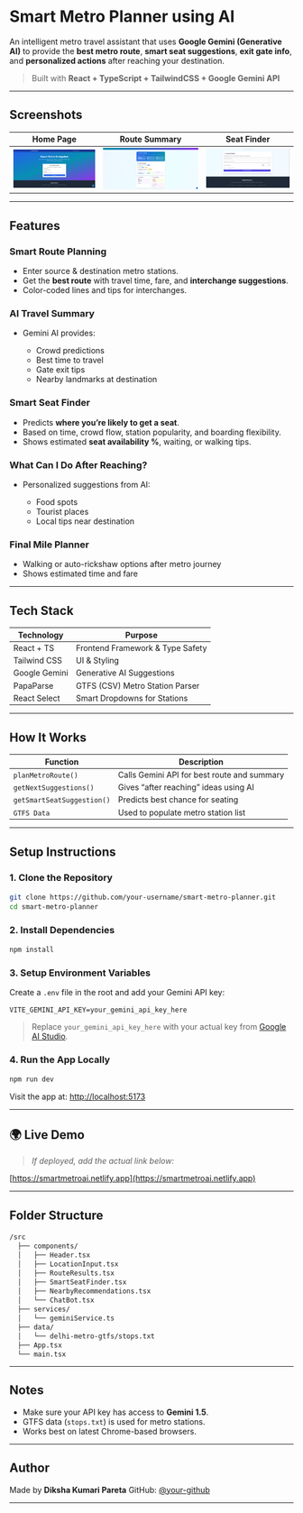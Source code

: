 #  Smart Metro Planner using AI

An intelligent metro travel assistant that uses **Google Gemini (Generative AI)** to provide the **best metro route**, **smart seat suggestions**, **exit gate info**, and **personalized actions** after reaching your destination.

>  Built with **React + TypeScript + TailwindCSS + Google Gemini API**

---

##  Screenshots

| Home Page                       | Route Summary                             | Seat Finder                                   |
| ------------------------------- | ----------------------------------------- | --------------------------------------------- |
| ![Home](./screenshots/home.png) | ![Route](./screenshots/route-summary.png) | ![Seat Finder](./screenshots/seat-finder.png) |

---

##  Features

###  Smart Route Planning

* Enter source & destination metro stations.
* Get the **best route** with travel time, fare, and **interchange suggestions**.
* Color-coded lines and tips for interchanges.

###  AI Travel Summary

* Gemini AI provides:

  * Crowd predictions
  * Best time to travel
  * Gate exit tips
  * Nearby landmarks at destination

###  Smart Seat Finder

* Predicts **where you’re likely to get a seat**.
* Based on time, crowd flow, station popularity, and boarding flexibility.
* Shows estimated **seat availability %**, waiting, or walking tips.

###  What Can I Do After Reaching?

* Personalized suggestions from AI:

  * Food spots
  * Tourist places
  * Local tips near destination

###  Final Mile Planner

* Walking or auto-rickshaw options after metro journey
* Shows estimated time and fare

---

##  Tech Stack

| Technology    | Purpose                          |
| ------------- | -------------------------------- |
| React + TS    | Frontend Framework & Type Safety |
| Tailwind CSS  | UI & Styling                     |
| Google Gemini | Generative AI Suggestions        |
| PapaParse     | GTFS (CSV) Metro Station Parser  |
| React Select  | Smart Dropdowns for Stations     |

---

##  How It Works

| Function                   | Description                                 |
| -------------------------- | ------------------------------------------- |
| `planMetroRoute()`         | Calls Gemini API for best route and summary |
| `getNextSuggestions()`     | Gives “after reaching” ideas using AI       |
| `getSmartSeatSuggestion()` | Predicts best chance for seating            |
| `GTFS Data`                | Used to populate metro station list         |

---

##  Setup Instructions

### 1. Clone the Repository

```bash
git clone https://github.com/your-username/smart-metro-planner.git
cd smart-metro-planner
```

### 2. Install Dependencies

```bash
npm install
```

### 3. Setup Environment Variables

Create a `.env` file in the root and add your Gemini API key:

```env
VITE_GEMINI_API_KEY=your_gemini_api_key_here
```

>  Replace `your_gemini_api_key_here` with your actual key from [Google AI Studio](https://makersuite.google.com/).

### 4. Run the App Locally

```bash
npm run dev
```

Visit the app at: [http://localhost:5173](http://localhost:5173)

---

## 🌍 Live Demo

>  *If deployed, add the actual link below:*

 [https://smartmetroai.netlify.app](https://smartmetroai.netlify.app)

---

##  Folder Structure

```plaintext
/src
  ├── components/
  │   ├── Header.tsx
  │   ├── LocationInput.tsx
  │   ├── RouteResults.tsx
  │   ├── SmartSeatFinder.tsx
  │   ├── NearbyRecommendations.tsx
  │   └── ChatBot.tsx
  ├── services/
  │   └── geminiService.ts
  ├── data/
  │   └── delhi-metro-gtfs/stops.txt
  ├── App.tsx
  └── main.tsx
```

---

##  Notes

* Make sure your API key has access to **Gemini 1.5**.
* GTFS data (`stops.txt`) is used for metro stations.
* Works best on latest Chrome-based browsers.

---

##  Author

Made by **Diksha Kumari Pareta**
GitHub: [@your-github](https://github.com/your-github)

---
